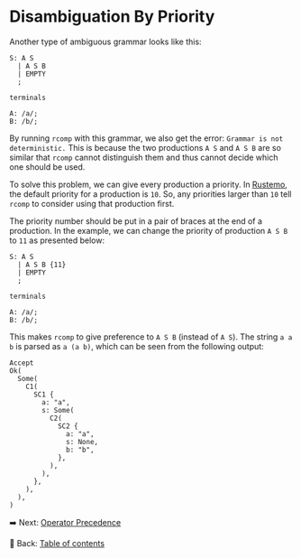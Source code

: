# Disambiguation By Priority

Another type of ambiguous grammar looks like this:

```text
S: A S
  | A S B
  | EMPTY
  ;

terminals

A: /a/;
B: /b/;
```

By running `rcomp` with this grammar, we also get the error: `Grammar is not deterministic.`
This is because the two productions `A S` and `A S B` are so similar that `rcomp` cannot distinguish them and thus cannot decide which one should be used.

To solve this problem, we can give every production a priority.
In [Rustemo](https://github.com/igordejanovic/rustemo), the default priority for a production is `10`.
So, any priorities larger than `10` tell `rcomp` to consider using that production first.

The priority number should be put in a pair of braces at the end of a production.
In the example, we can change the priority of production `A S B` to `11` as presented below:

```text
S: A S
  | A S B {11}
  | EMPTY
  ;

terminals

A: /a/;
B: /b/;
```

This makes `rcomp` to give preference to `A S B` (instead of `A S`).
The string `a a b` is parsed as `a (a b)`, which can be seen from the following output:

```text
Accept
Ok(
  Some(
    C1(
      SC1 {
        a: "a",
        s: Some(
          C2(
            SC2 {
              a: "a",
              s: None,
              b: "b",
            },
          ),
        ),
      },
    ),
  ),
)
```

:arrow_right:  Next: [Operator Precedence](./operator_precedence.md)

:blue_book: Back: [Table of contents](./../README.md)
